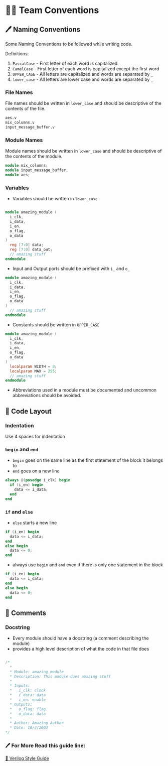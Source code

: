 # 👨‍🚒 Team Conventions

## 🖊️ Naming Conventions

Some Naming Conventions to be followed while writing code.

Definitions:
1. `PascalCase` - First letter of each word is capitalized
2. `CamelCase`  - First letter of each word is capitalized except the first word
3. `UPPER_CASE` - All letters are capitalized and words are separated by `_`
4. `lower_case` - All letters are lower case and words are separated by `_`


### File Names
File names should be written in `lower_case` and should be descriptive of the contents of the file.
```Verilog
aes.v
mix_columns.v
input_message_buffer.v
```

### Module Names
Module names should be written in `lower_case` and should be descriptive of the contents of the module.
```Verilog
module mix_columns;
module input_message_buffer;
module aes;
```

### Variables

- Variables should be written in `lower_case`
```Verilog

module amazing_module (
  i_clk,
  i_data,
  i_en,
  o_flag,
  o_data
) 
  reg [7:0] data;
  reg [7:0] data_out;
  // amazing stuff
endmodule
```

- Input and Output ports should be prefixed with `i_` and `o_` 
```Verilog
module amazing_module (
  i_clk,
  i_data,
  i_en,
  o_flag,
  o_data
) 
  // amazing stuff
endmodule
```

- Constants should be written in `UPPER_CASE`
```Verilog
module amazing_module (
  i_clk,
  i_data,
  i_en,
  o_flag,
  o_data
) 
  localparam WIDTH = 8;
  localparam MAX = 255;
  // amazing stuff
endmodule
```

- Abbreviations used in a module must be documented and uncommon abbreviations should be avoided.

## 🦴 Code Layout
### Indentation
Use 4 spaces for indentation

### `begin` and `end`
- `begin` goes on the same line as the first statement of the block it belongs to
- `end` goes on a new line

```Verilog
always @(posedge i_clk) begin
  if (i_en) begin
    data <= i_data;
  end
end
```

### `if` and `else`
- `else` starts a new line
```Verilog
if (i_en) begin
  data <= i_data;
end 
else begin
  data <= 0;
end
```
- always use `begin` and `end` even if there is only one statement in the block
```Verilog
if (i_en) begin
  data <= i_data;
end 
else begin
  data <= 0;
end
```

## 📝 Comments
### Docstring
- Every module should have a docstring (a comment describing the module)
- provides a high level description of what the code in that file does

```Verilog

/*
  *
  * Module: amazing_module
  * Description: This module does amazing stuff
  * 
  * Inputs:
  *   i_clk: clock
  *   i_data: data
  *   i_en: enable
  * Outputs:
  *   o_flag: flag
  *   o_data: data
  *
  * Author: Amazing Author
  * Date: 18/4/2003
*/

```


### 🖊️ For More Read this guide line:
[📖 Verilog Style Guide](https://github.com/lowRISC/style-guides/blob/master/VerilogCodingStyle.md)